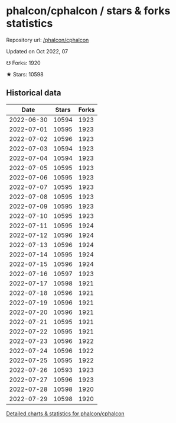 # phalcon/cphalcon / stars & forks statistics

Repository url: [/phalcon/cphalcon](https://github.com/phalcon/cphalcon)

Updated on Oct 2022, 07

☋ Forks: 1920

★ Stars: 10598

## Historical data
| Date | Stars | Forks |
|------|-------|-------|
| 2022-06-30 | 10594 | 1923 | 
| 2022-07-01 | 10595 | 1923 | 
| 2022-07-02 | 10596 | 1923 | 
| 2022-07-03 | 10594 | 1923 | 
| 2022-07-04 | 10594 | 1923 | 
| 2022-07-05 | 10595 | 1923 | 
| 2022-07-06 | 10595 | 1923 | 
| 2022-07-07 | 10595 | 1923 | 
| 2022-07-08 | 10595 | 1923 | 
| 2022-07-09 | 10595 | 1923 | 
| 2022-07-10 | 10595 | 1923 | 
| 2022-07-11 | 10595 | 1924 | 
| 2022-07-12 | 10596 | 1924 | 
| 2022-07-13 | 10596 | 1924 | 
| 2022-07-14 | 10595 | 1924 | 
| 2022-07-15 | 10596 | 1924 | 
| 2022-07-16 | 10597 | 1923 | 
| 2022-07-17 | 10598 | 1921 | 
| 2022-07-18 | 10596 | 1921 | 
| 2022-07-19 | 10596 | 1921 | 
| 2022-07-20 | 10596 | 1921 | 
| 2022-07-21 | 10595 | 1921 | 
| 2022-07-22 | 10595 | 1921 | 
| 2022-07-23 | 10596 | 1922 | 
| 2022-07-24 | 10596 | 1922 | 
| 2022-07-25 | 10595 | 1922 | 
| 2022-07-26 | 10593 | 1923 | 
| 2022-07-27 | 10596 | 1923 | 
| 2022-07-28 | 10598 | 1920 | 
| 2022-07-29 | 10598 | 1920 | 


[Detailed charts & statistics for phalcon/cphalcon](https://reviewgithub.com/rep/phalcon/cphalcon)

